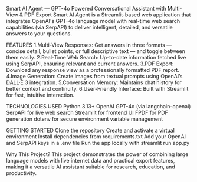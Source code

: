 Smart AI Agent — GPT-4o Powered Conversational Assistant with Multi-View & PDF Export
Smart AI Agent is a Streamlit-based web application that integrates OpenAI's GPT-4o language model with real-time web search capabilities (via SerpAPI) to deliver intelligent, detailed, and versatile answers to your questions.

FEATURES
1.Multi-View Responses: Get answers in three formats — concise detail, bullet points, or full descriptive text — and toggle between them easily.
2.Real-Time Web Search: Up-to-date information fetched live using SerpAPI, ensuring relevant and current answers.
3.PDF Export: Download any response view as a professionally formatted PDF report.
4.Image Generation: Create images from textual prompts using OpenAI’s DALL·E 3 integration.
5.Conversation Memory: Maintains chat history for better context and continuity.
6.User-Friendly Interface: Built with Streamlit for fast, intuitive interaction.

TECHNOLOGIES USED
Python 3.13+
OpenAI GPT-4o (via langchain-openai)
SerpAPI for live web search
Streamlit for frontend UI
FPDF for PDF generation
dotenv for secure environment variable management

GETTING STARTED
Clone the repository
Create and activate a virtual environment
Install dependencies from requirements.txt
Add your OpenAI and SerpAPI keys in a .env file
Run the app locally with streamlit run app.py

Why This Project?
This project demonstrates the power of combining large language models with live internet data and practical export features, making it a versatile AI assistant suitable for research, education, and productivity.


